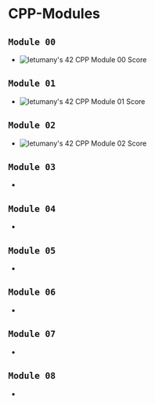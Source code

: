 # CPP-Modules

##  `Module 00` 
  - ![letumany's 42 CPP Module 00 Score](https://badge42.vercel.app/api/v2/cl1l8hert000609l6rjl6rx6o/project/2577455)
## `Module 01`
  - ![letumany's 42 CPP Module 01 Score](https://badge42.vercel.app/api/v2/cl1l8hert000609l6rjl6rx6o/project/2578343)
## `Module 02` 
  - ![letumany's 42 CPP Module 02 Score](https://badge42.vercel.app/api/v2/cl1l8hert000609l6rjl6rx6o/project/2584334)
## `Module 03`
  - 
## `Module 04`
  - 
## `Module 05`
  - 
## `Module 06`
  - 
## `Module 07`
  - 
## `Module 08`
  - 

